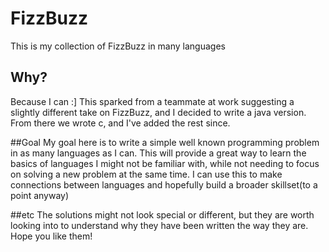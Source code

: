 # FizzBuzz

This is my collection of FizzBuzz in many languages

## Why?
Because I can :] This sparked from a teammate at work suggesting a slightly different take on FizzBuzz, and I decided to write a java version. From there we wrote c, and I've added the rest since.

##Goal
My goal here is to write a simple well known programming problem in as many languages as I can. This will provide a great way to learn the basics of languages I might not be familiar with, while not needing to focus on solving a new problem at the same time. I can use this to make connections between languages and hopefully build a broader skillset(to a point anyway)

##etc
The solutions might not look special or different, but they are worth looking into to understand why they have been written the way they are. Hope you like them!
